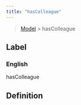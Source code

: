 ```yaml
---
title: "hasColleague"
---
```


> [Model](./../) > hasColleague

## Label

### English
hasColleague


## Definition



    
